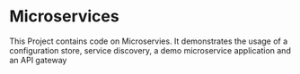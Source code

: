# Microservices
This Project contains code on Microservies. It demonstrates the usage of a configuration store, service discovery, a demo microservice application and an API gateway
